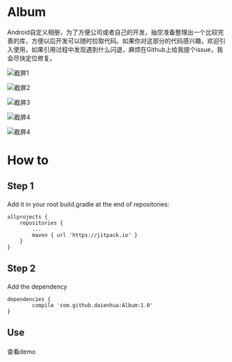 # Album
Android自定义相册，为了方便公司或者自己的开发，抽空准备整理出一个比较完善的库，方便以后开发可以随时拉取代码。如果你对这部分的代码感兴趣，欢迎引入使用，如果引用过程中发现遇到什么闪退，麻烦在Github上给我提个issue，我会尽快定位修复。<p>

![截屏1](https://github.com/daienhua/WeChatAlbum/blob/master/screenshots/1.jpg)

![截屏2](https://github.com/daienhua/WeChatAlbum/blob/master/screenshots/2.jpg)

![截屏3](https://github.com/daienhua/WeChatAlbum/blob/master/screenshots/3.jpg)

![截屏4](https://github.com/daienhua/WeChatAlbum/blob/master/screenshots/4.jpg)

![截屏4](https://github.com/daienhua/WeChatAlbum/blob/master/screenshots/5.jpg)


# How to<p>
## Step 1<p>
Add it in your root build.gradle at the end of repositories:<p>

    allprojects {
		repositories {
			...
			maven { url 'https://jitpack.io' }
		}
	}
  
## Step 2<p>
Add the dependency<p>

    dependencies {
	        compile 'com.github.daienhua:Album:1.0'
	}
  
## Use<p>
查看demo
